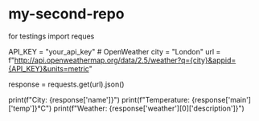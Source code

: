 # my-second-repo
for testings
import reques

API_KEY = "your_api_key"  # OpenWeather 
city = "London"
url = f"http://api.openweathermap.org/data/2.5/weather?q={city}&appid={API_KEY}&units=metric"

response = requests.get(url).json()

print(f"City: {response['name']}")
print(f"Temperature: {response['main']['temp']}°C")
print(f"Weather: {response['weather'][0]['description']}")
